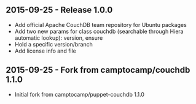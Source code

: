 ## 2015-09-25 - Release 1.0.0

- Add official Apache CouchDB team repository for Ubuntu packages
- Add two new params for class couchdb (searchable through Hiera automatic lookup): version, ensure
- Hold a specific version/branch
- Add license info and file

## 2015-09-25 - Fork from camptocamp/couchdb 1.1.0

- Initial fork from camptocamp/puppet-couchdb 1.1.0